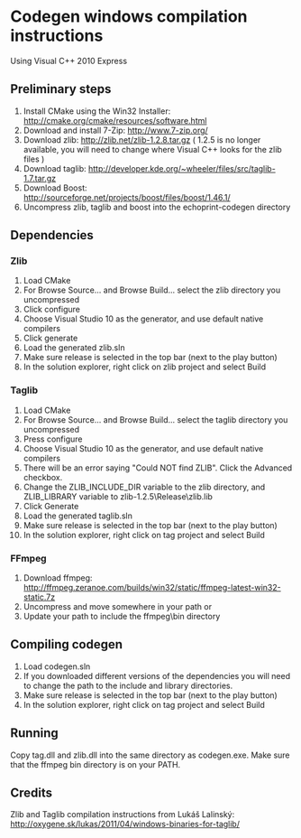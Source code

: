 # Codegen windows compilation instructions

Using Visual C++ 2010 Express

## Preliminary steps

1. Install CMake using the Win32 Installer: http://cmake.org/cmake/resources/software.html
2. Download and install 7-Zip: http://www.7-zip.org/
3. Download zlib: http://zlib.net/zlib-1.2.8.tar.gz ( 1.2.5 is no longer available, you will need to change where Visual C++ looks for the zlib files )
4. Download taglib: http://developer.kde.org/~wheeler/files/src/taglib-1.7.tar.gz
5. Download Boost: http://sourceforge.net/projects/boost/files/boost/1.46.1/
6. Uncompress zlib, taglib and boost into the echoprint-codegen directory

## Dependencies

### Zlib

1. Load CMake
2. For Browse Source... and Browse Build... select the zlib directory you uncompressed
3. Click configure
4. Choose Visual Studio 10 as the generator, and use default native compilers
5. Click generate
6. Load the generated zlib.sln
7. Make sure release is selected in the top bar (next to the play button)
8. In the solution explorer, right click on zlib project and select Build

### Taglib

1. Load CMake
2. For Browse Source... and Browse Build... select the taglib directory you uncompressed
3. Press configure
4. Choose Visual Studio 10 as the generator, and use default native compilers
5. There will be an error saying "Could NOT find ZLIB". Click the Advanced checkbox.
6. Change the ZLIB_INCLUDE_DIR variable to the zlib directory, and ZLIB_LIBRARY variable to zlib-1.2.5\Release\zlib.lib
7. Click Generate
8. Load the generated taglib.sln
9. Make sure release is selected in the top bar (next to the play button)
10. In the solution explorer, right click on tag project and select Build

### FFmpeg

1. Download ffmpeg: http://ffmpeg.zeranoe.com/builds/win32/static/ffmpeg-latest-win32-static.7z
2. Uncompress and move somewhere in your path or
3. Update your path to include the ffmpeg\bin directory

## Compiling codegen

1. Load codegen.sln
2. If you downloaded different versions of the dependencies you will need to change the path to the include and library directories.
3. Make sure release is selected in the top bar (next to the play button)
4. In the solution explorer, right click on tag project and select Build

## Running

Copy tag.dll and zlib.dll into the same directory as codegen.exe. Make sure that the ffmpeg bin directory is on your PATH.

## Credits

Zlib and Taglib compilation instructions from Lukáš Lalinský: http://oxygene.sk/lukas/2011/04/windows-binaries-for-taglib/
